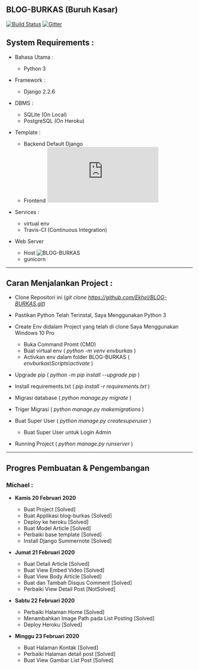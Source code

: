## BLOG-BURKAS (Buruh Kasar)
[![Build Status](https://travis-ci.com/Ekhel/BLOG-BURKAS.svg?branch=master)](https://travis-ci.com/Ekhel/BLOG-BURKAS)
[![Gitter](https://badges.gitter.im/jayapura_django/community.svg)](https://gitter.im/jayapura_django/community?utm_source=badge&utm_medium=badge&utm_campaign=pr-badge)

## System Requirements :
* Bahasa Utama :
  - Python 3

* Framework :
  - Django 2.2.6

* DBMS :
  - SQLite (On Local)
  - PostgreSQL (On Heroku)

* Template :
  - Backend Default Django
  - Frontend ![MaterialKit](https://demos.creative-tim.com/material-kit/index.html)

* Services :
  - virtual env
  - Travis-CI (Continuous Integration)

* Web Server
  - Host ![BLOG-BURKAS](https://burkas-web.herokuapp.com)
  - gunicorn

------------------------------------------------------------------------

## Caran Menjalankan Project :

  * Clone Repositori ini (*git clone https://github.com/Ekhel/BLOG-BURKAS.git*)
  * Pastikan Python Telah Terinstal, Saya Menggunakan Python 3
  * Create Env didalam Project yang telah di clone Saya Menggunakan Windows 10 Pro

    - Buka Command Promt (CMD)
    - Buat virtual env ( *python -m venv envburkas* )
    - Activkan env dalam folder BLOG-BURKAS ( *envburkas\Scripts\activate* )
    
  * Upgrade pip ( *python -m pip install --upgrade pip* )
  * Install requirements.txt ( *pip install -r requirements.txt* )
  * Migrasi database ( *python manage.py migrate* )
  * Triger Migrasi ( *python manage.py makemigrations* )
  * Buat Super User ( *python manage.py createsuperuser* )

    - Buat Super User untuk Login Admin

  * Running Project ( *python manage.py runserver* )

------------------------------------------------------------------------

## Progres Pembuatan & Pengembangan

### Michael :
  * **Kamis 20  Februari 2020**
    - Buat Project [Solved]
    - Buat Applikasi blog-burkas [Solved]
    - Deploy ke heroku [Solved]
    - Buat Model Article [Solved]
    - Perbaiki base template [Solved]
    - Install Django Summernote [Solved]

  * **Jumat 21 Februari 2020**
    - Buat Detail Article [Solved]
    - Buat View Embed Video [Solved]
    - Buat View Body Article [Solved]
    - Buat dan Tambah Disqus Comment [Solved]
    - Perbaiki View Detail Post [NotSolved]

  * **Sabtu 22 Februari 2020**
    - Perbaiki Halaman Home [Solved]
    - Menambahkan Image Path pada List Posting [Solved]
    - Deploy Heroku [Solved]

  * **Minggu 23 Februari 2020**
    - Buat Halaman Kontak [Solved]
    - Perbaiki Halaman detail post [Solved]
    - Buat View Gambar List Post [Solved]
    
